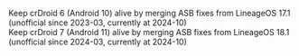 Keep crDroid 6 (Android 10) alive by merging ASB fixes from LineageOS 17.1 (unofficial since 2023-03, currently at 2024-10)\
Keep crDroid 7 (Android 11) alive by merging ASB fixes from LineageOS 18.1 (unofficial since 2024-03, currently at 2024-10)
